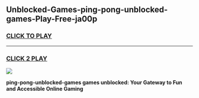 
## Unblocked-Games-ping-pong-unblocked-games-Play-Free-ja00p
<h3>
<a href="https://premium76.site?title=ping-pong-unblocked-games&ref=22A">CLICK TO PLAY</a></h3>
<hr>

<h3>
<a href="https://premium76.site?title=ping-pong-unblocked-games&ref=22A">CLICK 2 PLAY</a>
  
</h3>

<a href="https://premium76.site?title=ping-pong-unblocked-games&ref=22A"><img src="https://clearcache.store/games.png"></a>


**ping-pong-unblocked-games games unblocked: Your Gateway to Fun and Accessible Online Gaming**
